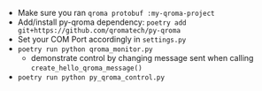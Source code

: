 * Make sure you ran `qroma protobuf :my-qroma-project`
* Add/install py-qroma dependency: `poetry add git+https://github.com/qromatech/py-qroma`
* Set your COM Port accordingly in `settings.py`
* `poetry run python qroma_monitor.py`
  * demonstrate control by changing message sent when calling `create_hello_qroma_message()` 
* `poetry run python py_qroma_control.py`